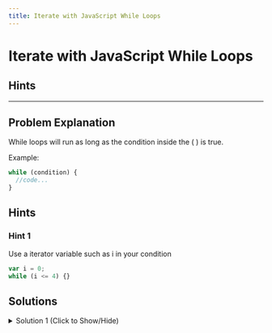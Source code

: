```yaml
---
title: Iterate with JavaScript While Loops
---
```

# Iterate with JavaScript While Loops

## Hints

---
## Problem Explanation
While loops will run as long as the condition inside the ( ) is true.

Example:

```javascript
while (condition) {
  //code...
}
```
## Hints

### Hint 1
Use a iterator variable such as i in your condition
```javascript
var i = 0;
while (i <= 4) {}
```

## Solutions

<details><summary>Solution 1 (Click to Show/Hide)</summary>

```javascript
// Setup
var myArray = [];

// Only change code below this line.
var i = 0;
while (i <= 4) {
  myArray.push(i);
  i++;
}
```
</details>
